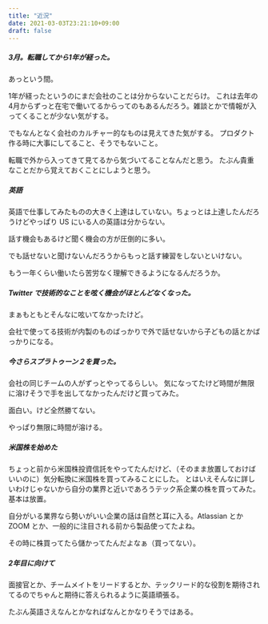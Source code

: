 ```yaml
---
title: "近況"
date: 2021-03-03T23:21:10+09:00
draft: false
---
```


##### 3月。転職してから1年が経った。

あっという間。

1年が経ったというのにまだ会社のことは分からないことだらけ。
これは去年の4月からずっと在宅で働いてるからってのもあるんだろう。雑談とかで情報が入ってくることが少ない気がする。

でもなんとなく会社のカルチャー的なものは見えてきた気がする。
プロダクト作る時に大事にしてること、そうでもないこと。

転職で外から入ってきて見てるから気づいてることなんだと思う。
たぶん貴重なことだから覚えておくことにしようと思う。

##### 英語

英語で仕事してみたものの大きく上達はしていない。ちょっとは上達したんだろうけどやっぱり US にいる人の英語は分からない。

話す機会もあるけど聞く機会の方が圧倒的に多い。

でも話せないと聞けないんだろうからもっと話す練習をしないといけない。

もう一年くらい働いたら苦労なく理解できるようになるんだろうか。

##### Twitter で技術的なことを呟く機会がほとんどなくなった。
まぁもともとそんなに呟いてなかったけど。

会社で使ってる技術が内製のものばっかりで外で話せないから子どもの話とかばっかりになる。

##### 今さらスプラトゥーン２を買った。

会社の同じチームの人がずっとやってるらしい。
気になってたけど時間が無限に溶けそうで手を出してなかったんだけど買ってみた。

面白い。けど全然勝てない。

やっぱり無限に時間が溶ける。

##### 米国株を始めた

ちょっと前から米国株投資信託をやってたんだけど、（そのまま放置しておけばいいのに）気分転換に米国株を買ってみることにした。
とはいえそんなに詳しいわけじゃないから自分の業界と近いであろうテック系企業の株を買ってみた。基本は放置。

自分がいる業界なら勢いがいい企業の話は自然と耳に入る。Atlassian とか ZOOM とか、一般的に注目される前から製品使ってたよね。

その時に株買ってたら儲かってたんだよなぁ（買ってない）。

##### 2年目に向けて

面接官とか、チームメイトをリードするとか、テックリード的な役割を期待されてるのでちゃんと期待に答えられるように英語頑張る。

たぶん英語さえなんとかなればなんとかなりそうではある。
